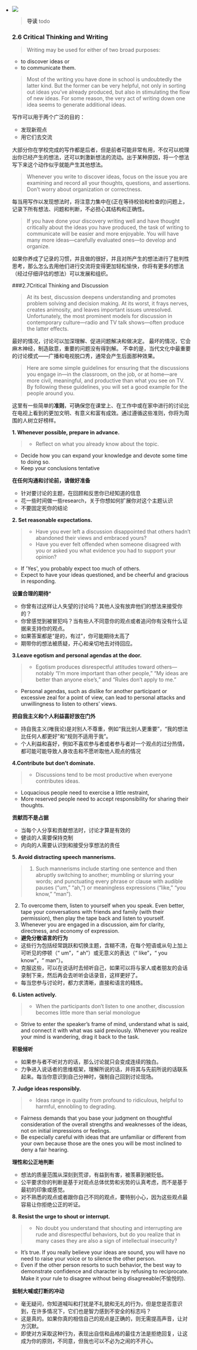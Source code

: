 * ![](http://q14f5e3g9.bkt.clouddn.com/FuZU21_2Hc1ByRpkh8MgMOWwtzZ0)
  >**导读**
  >todo

  ### 2.6 Critical Thinking and Writing
  >Writing may be used for either of two broad purposes: 
  * to discover ideas or 
  * to communicate them. 

  >Most of the writing you have done in school is undoubtedly the latter kind. But the former can be very helpful, not only in sorting out ideas you’ve already produced, but also in stimulating the flow of new ideas. For some reason, the very act of writing down one idea seems to generate additional ideas.

  写作可以用于两个广泛的目的：
  * 发现新观点
  * 用它们去交流

  大部分你在学校完成的写作都是后者，但是前者可能非常有用，不仅可以梳理出你已经产生的想法，还可以刺激新想法的流动。出于某种原因，将一个想法写下来这个动作似乎就能产生其他想法。

  >Whenever you write to discover ideas, focus on the issue you are examining and record all your thoughts, questions, and assertions. Don’t worry about organization or correctness.

  每当用写作以发现想法时，将注意力集中在(正在等待校验和检查的)问题上，记录下所有想法、问题和判断，不必担心其结构和正确性。

  >If you have done your discovery writing well and have thought critically about the ideas you have produced, the task of writing to communicate will be easier and more enjoyable. You will have many more ideas—carefully evaluated ones—to develop and organize.


  如果你养成了记录的习惯，并且做的很好，并且对所产生的想法进行了批判性思考，那么怎么去用他们进行交流将变得更加轻松愉快，你将有更多的想法（经过仔细评估的想法）可以发展和组织。

  ###2.7Critical Thinking and Discussion

  >At its best, discussion deepens understanding and promotes problem solving and decision making. 
  >At its worst, it frays nerves, creates animosity, and leaves important issues unresolved. 
  >Unfortunately, the most prominent models for discussion in contemporary culture—radio and TV talk shows—often produce the latter effects.

  最好的情况，讨论可以加深理解、促进问题解决和做决定。
  最坏的情况，它会麻木神经，制造敌意，重要的问题没有得到解。
  不幸的是，当代文化中最重要的讨论模式——广播和电视脱口秀，通常会产生后面那种效果。

  >Here are some simple guidelines for ensuring that the discussions you engage in—in the classroom, on the job, or at home—are more civil, meaningful, and productive than what you see on TV. By following these guidelines, you will set a good example for the people around you.

  这里有一些简单的**准则**，可确保您在课堂上、在工作中或在家中进行的讨论比在电视上看到的更加文明、有意义和富有成效。通过遵循这些准则，你将为周围的人树立好榜样。

  

  **1. Whenever possible, prepare in advance.**

  > * Reflect on what you already know about the topic.
  * Decide how you can expand your knowledge and devote some time to doing so.
  * Keep your conclusions tentative

  **在任何沟通和讨论前，请做好准备** 
  * 针对要讨论的主题，在回顾和反思你已经知道的信息
  * 花一些时间做一些research，关于你想如何扩展你对这个主题认识
  * 不要固定死你的结论

  **2. Set reasonable expectations.**

  > * Have you ever left a discussion disappointed that others hadn’t abandoned their views and embraced yours?
  > *  Have you ever felt offended when someone disagreed with you or asked you what evidence you had to support your opinion?
  * If 'Yes', you probably expect too much of others.
  * Expect to have your ideas questioned, and be cheerful and gracious in responding.

  **设置合理的期待***
  * 你曾有过这样让人失望的讨论吗？其他人没有放弃他们的想法来接受你的？
  * 你曾感觉到被冒犯吗？当有些人不同意你的观点或者追问你有没有什么证据来支持你的观点。
  * 如果答案都是“是的，有过”，你可能期待太高了
  * 期带你的想法被质疑，开心和亲切地去对待回应。

  **3.Leave egotism and personal agendas at the door.**

  >* Egotism produces disrespectful attitudes toward others—notably “I’m more important than other people,” “My ideas are better than anyone else’s,” and “Rules don’t apply to me.” 
  * Personal agendas, such as dislike for another participant or excessive zeal for a point of view, can lead to personal attacks and unwillingness to listen to others’ views.

  **把自我主义和个人利益喜好放在门外**
  * 持自我主义(唯我论)是对别人不尊重，例如“我比别人更重要”，“我的想法比任何人都更好”和“规则不适用于我”。
  * 个人利益和喜好，例如不喜欢参与者或者参与者对一个观点的过分热情，都可能可能导致人身攻击和不愿听取他人观点的情况

  **4.Contribute but don’t dominate.**

  >* Discussions tend to be most productive when everyone contributes ideas.
  * Loquacious people need to exercise a little restraint,
  * More reserved people need to accept responsibility for sharing their thoughts. 

  **贡献而不是占据**
  * 当每个人分享和贡献想法时，讨论才算是有效的
  * 健谈的人需要保持克制
  * 内向的人需要认识到和接受分享想法的责任

  **5. Avoid distracting speech mannerisms.**

  >1. Such mannerisms include starting one sentence and then abruptly switching to another; mumbling or slurring your words; and punctuating every phrase or clause with audible pauses (“um,” “ah,”) or meaningless expressions (“like,” “you know,” “man”).
  2. To overcome them, listen to yourself when you speak. Even better, tape your conversations with friends and family (with their permission), then play the tape back and listen to yourself.
  3. Whenever you are engaged in a discussion, aim for clarity, directness, and economy of expression.

  * **避免分散语言的行为**
  * 这些行为包括经常跳跃和切换主题，含糊不清，在每个短语或从句上加上可听见的停顿（“ um”，“ ah”）或无意义的表达（“ like”，“ you know”，“ man”）。
  * 克服这些，可以在说话时去倾听自己，如果可以将与家人或者朋友的会话录制下来，然后再会去听听会话录音，这样更好了。
  * 每当您参与讨论时，都力求清晰，直接和语言的精炼。

  **6. Listen actively.**

  >* When the participants don’t listen to one another, discussion becomes little more than serial monologue
  * Strive to enter the speaker’s frame of mind, understand what is said, and connect it with what was said previously. Whenever you realize your mind is wandering, drag it back to the task.

  **积极倾听**
  * 如果参与者不听对方的话，那么讨论就只会变成连续的独白。
  * 力争进入说话者的思维框架，理解所说的话，并将其与先前所说的话联系起来。每当你意识到自己分神时，强制自己回到讨论现场。

  **7. Judge ideas responsibly.**

  >* Ideas range in quality from profound to ridiculous, helpful to harmful, ennobling to degrading.
  * Fairness demands that you base your judgment on thoughtful consideration of the overall strengths and weaknesses of the ideas, not on initial impressions or feelings.
  * Be especially careful with ideas that are unfamiliar or different from your own because those are the ones you will be most inclined to deny a fair hearing.

  **理性和公正地判断**
  * 想法的质量范围从深刻到荒谬，有益到有害，被羡慕到被贬低。
  * 公平要求你的判断是基于对观点总体优势和劣势的认真考虑，而不是基于最初的印象或感觉。
  * 对不熟悉的观点或者跟你自己不同的观点，要特别小心，因为这些观点最容易让你拒绝公正的听证。

  **8. Resist the urge to shout or interrupt.**

  >* No doubt you understand that shouting and interrupting are rude and disrespectful behaviors, but do you realize that in many cases they are also a sign of intellectual insecurity? 
  * It’s true. If you really believe your ideas are sound, you will have no need to raise your voice or to silence the other person.
  * Even if the other person resorts to such behavior, the best way to demonstrate confidence and character is by refusing to reciprocate. Make it your rule to disagree without being disagreeable(不愉悦的).

  **抵制大喊或打断的冲动**
  * 毫无疑问，你知道喊叫和打扰是不礼貌和无礼的行为，但是您是否意识到，在许多情况下，它们也是智力感到不安全的标志吗？
  * 这是真的。如果你真的相信自己的观点是正确的，则无需提高声音，让对方沉默。
  * 即使对方采取这种行为，表现出自信和品格的最佳方法是拒绝回复，让这成为你的原则，不同意，但我也可以不必为之闹的不开心。
